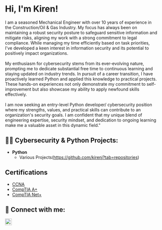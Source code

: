 <h1>Hi, I'm Kiren! </h1>
I am a seasoned Mechanical Engineer with over 10 years of experience in the Construction/Oil & Gas Industry. My focus has always been on maintaining a robust security posture to safeguard sensitive information and mitigate risks, aligning my work with a strong commitment to legal compliance. While managing my time efficiently based on task priorities, I've developed a keen interest in information security and its potential to positively impact organizations.
<br/><br/>
My enthusiasm for cybersecurity stems from its ever-evolving nature, prompting me to dedicate substantial free time to continuous learning and staying updated on industry trends. In pursuit of a career transition, I have proactively learned Python and applied this knowledge to practical projects. These hands-on experiences not only demonstrate my commitment to self-improvement but also showcase my ability to apply newfound skills effectively.
<br/><br/>
I am now seeking an entry-level Python developer/ cybersecurity position where my strengths, values, and practical skills can contribute to an organization's security goals. I am confident that my unique blend of engineering expertise, security mindset, and dedication to ongoing learning make me a valuable asset in this dynamic field."

<h2>👨‍💻 Cybersecurity & Python Projects:</h2>

- <b>Python</b>
  - Various Projects(https://github.com/kirenj?tab=repositories)

<h2> Certifications</h2>

- [CCNA](https://www.cisco.com/go/verifycertificate/Y14QQFWMT3VE11CX)
- [CompTIA A+](https://verify.comptia.org/QDPBWXVP9KF1QKCJ)
- [CompTIA Net+](https://verify.comptia.org/TR8506XPWG1412CQ)

<h2> 🤳 Connect with me:</h2>

[<img align="left" alt="JoshMadakor | LinkedIn" width="22px" src="https://cdn.jsdelivr.net/npm/simple-icons@v3/icons/linkedin.svg" />][linkedin]

[linkedin]: https://linkedin.com/in/kiren-joseph

<!--
**joshmadakor1/joshmadakor1** is a ✨ _special_ ✨ repository because its `README.md` (this file) appears on your GitHub profile.

Here are some ideas to get you started:

- 🔭 I’m currently working on ...
- 🌱 I’m currently learning ...
- 👯 I’m looking to collaborate on ...
- 🤔 I’m looking for help with ...
- 💬 Ask me about ...
- 📫 How to reach me: ...
- 😄 Pronouns: ...
- ⚡ Fun fact: ...
-->
